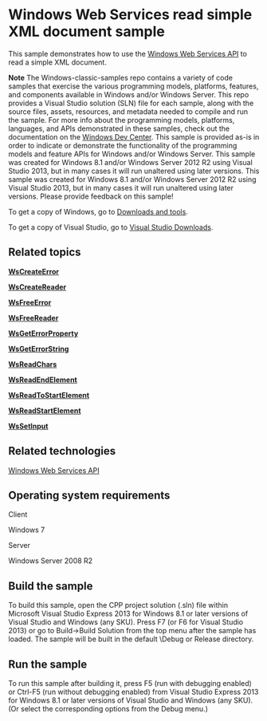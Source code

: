 Windows Web Services read simple XML document sample
====================================================

This sample demonstrates how to use the [Windows Web Services API](http://msdn.microsoft.com/en-us/library/windows/desktop/dd430435) to read a simple XML document.

**Note**  The Windows-classic-samples repo contains a variety of code samples that exercise the various programming models, platforms, features, and components available in Windows and/or Windows Server. This repo provides a Visual Studio solution (SLN) file for each sample, along with the source files, assets, resources, and metadata needed to compile and run the sample. For more info about the programming models, platforms, languages, and APIs demonstrated in these samples, check out the documentation on the [Windows Dev Center](https://dev.windows.com). This sample is provided as-is in order to indicate or demonstrate the functionality of the programming models and feature APIs for Windows and/or Windows Server. This sample was created for Windows 8.1 and/or Windows Server 2012 R2 using Visual Studio 2013, but in many cases it will run unaltered using later versions. This sample was created for Windows 8.1 and/or Windows Server 2012 R2 using Visual Studio 2013, but in many cases it will run unaltered using later versions. Please provide feedback on this sample!

To get a copy of Windows, go to [Downloads and tools](http://go.microsoft.com/fwlink/p/?linkid=301696).

To get a copy of Visual Studio, go to [Visual Studio Downloads](http://go.microsoft.com/fwlink/p/?linkid=301697).

Related topics
--------------

[**WsCreateError**](http://msdn.microsoft.com/en-us/library/windows/desktop/dd430497)

[**WsCreateReader**](http://msdn.microsoft.com/en-us/library/windows/desktop/dd430504)

[**WsFreeError**](http://msdn.microsoft.com/en-us/library/windows/desktop/dd430526)

[**WsFreeReader**](http://msdn.microsoft.com/en-us/library/windows/desktop/dd430531)

[**WsGetErrorProperty**](http://msdn.microsoft.com/en-us/library/windows/desktop/dd430539)

[**WsGetErrorString**](http://msdn.microsoft.com/en-us/library/windows/desktop/dd430540)

[**WsReadChars**](http://msdn.microsoft.com/en-us/library/windows/desktop/dd430585)

[**WsReadEndElement**](http://msdn.microsoft.com/en-us/library/windows/desktop/dd430589)

[**WsReadToStartElement**](http://msdn.microsoft.com/en-us/library/windows/desktop/dd430600)

[**WsReadStartElement**](http://msdn.microsoft.com/en-us/library/windows/desktop/dd430599)

[**WsSetInput**](http://msdn.microsoft.com/en-us/library/windows/desktop/dd430631)

Related technologies
--------------------

[Windows Web Services API](http://msdn.microsoft.com/en-us/library/windows/desktop/dd430435)

Operating system requirements
-----------------------------

Client

Windows 7

Server

Windows Server 2008 R2

Build the sample
----------------

To build this sample, open the CPP project solution (.sln) file within Microsoft Visual Studio Express 2013 for Windows 8.1 or later versions of Visual Studio and Windows (any SKU). Press F7 (or F6 for Visual Studio 2013) or go to Build-\>Build Solution from the top menu after the sample has loaded. The sample will be built in the default \\Debug or Release directory.

Run the sample
--------------

To run this sample after building it, press F5 (run with debugging enabled) or Ctrl-F5 (run without debugging enabled) from Visual Studio Express 2013 for Windows 8.1 or later versions of Visual Studio and Windows (any SKU). (Or select the corresponding options from the Debug menu.)

